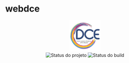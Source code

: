 # webdce

<p align="center">
    <img  src="Imagens/logo/dce_logo.png" title="Logo do curso" width="100"><br />
    <img src="https://img.shields.io/maintenance/yes/2020?style=for-the-badge" title="Status do projeto">
    <img src="https://img.shields.io/travis/ccuffs/template?style=for-the-badge" title="Status do build">
</p>
